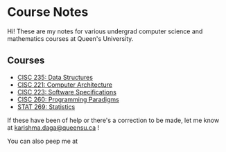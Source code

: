 <style>
h1 a {
  display: none;
}
</style>

# Course Notes

Hi! These are my notes for various undergrad computer science and mathematics courses at Queen's University.

## Courses
* [CISC 235: Data Structures](cisc235.md)
* [CISC 221: Computer Architecture](cisc221.md)
* [CISC 223: Software Specifications](cisc223.md)
* [CISC 260: Programming Paradigms](cisc260.md)
* [STAT 269: Statistics](stat269.md)

If these have been of help or there's a correction to be made, let me know at [karishma.daga@queensu.ca](mailto:karishma.daga@wqueensu.ca) !</p>

You can also peep me at 
